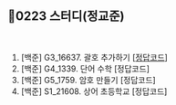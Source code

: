 
## 📘0223 스터디(정교준)
</br>

1. [백준] G3_16637.	괄호 추가하기 [[정답코드](https://github.com/daejeon5-algostudy/AlgorithmStudy/blob/main/%EC%8A%A4%ED%84%B0%EB%94%94/0223/%EC%A0%95%EA%B5%90%EC%A4%80/G3_16637_%EA%B4%84%ED%98%B8%EC%B6%94%EA%B0%80%ED%95%98%EA%B8%B0.md)]
2. [백준] G4_1339.	단어 수학 [정답코드]
3. [백준] G5_1759.	암호 만들기 [정답코드]
4. [백준] S1_21608.	상어 초등학교 [정답코드]
